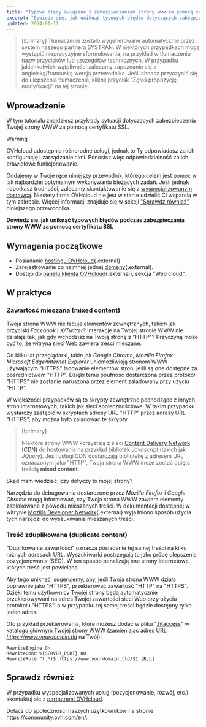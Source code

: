 ```yaml
---
title: "Typowe błędy związane z zabezpieczaniem strony www za pomocą certyfikatu SSL"
excerpt: "Dowiedz się, jak uniknąć typowych błędów dotyczących zabezpieczania strony WWW za pomocą certyfikatu SSL"
updated: 2024-01-11
---
```


> [!primary]
> Tłumaczenie zostało wygenerowane automatycznie przez system naszego partnera SYSTRAN. W niektórych przypadkach mogą wystąpić nieprecyzyjne sformułowania, na przykład w tłumaczeniu nazw przycisków lub szczegółów technicznych. W przypadku jakichkolwiek wątpliwości zalecamy zapoznanie się z angielską/francuską wersją przewodnika. Jeśli chcesz przyczynić się do ulepszenia tłumaczenia, kliknij przycisk “Zgłoś propozycję modyfikacji” na tej stronie.
>

## Wprowadzenie

W tym tutorialu znajdziesz przykłady sytuacji dotyczących zabezpieczenia Twojej strony WWW za pomocą certyfikatu SSL.

> [!warning]
>
> OVHcloud udostępnia różnorodne usługi, jednak to Ty odpowiadasz za ich konfigurację i zarządzanie nimi. Ponosisz więc odpowiedzialność za ich prawidłowe funkcjonowanie.
> 
> Oddajemy w Twoje ręce niniejszy przewodnik, którego celem jest pomoc w jak najbardziej optymalnym wykonywaniu bieżących zadań. Jeśli jednak napotkasz trudności, zalecamy skontaktowanie się z [wyspecjalizowanym dostawcą](https://partner.ovhcloud.com/pl/directory/). Niestety firma OVHcloud nie jest w stanie udzielić Ci wsparcia w tym zakresie. Więcej informacji znajduje się w sekcji ["Sprawdź również"](#go-further) niniejszego przewodnika.
>

**Dowiedz się, jak uniknąć typowych błędów podczas zabezpieczania strony WWW za pomocą certyfikatu SSL**

## Wymagania początkowe

- Posiadanie [hostingu OVHcloud](https://www.ovhcloud.com/pl/web-hosting/){.external}.
- Zarejestrowanie co najmniej jednej [domeny](https://www.ovhcloud.com/pl/domains/){.external}.
- Dostęp do [panelu klienta OVHcloud](/links/manager){.external}, sekcja "Web cloud".

## W praktyce

### Zawartość mieszana (mixed content)

Twoja strona WWW nie ładuje elementów zewnętrznych, takich jak przyciski *Facebook* i *X/Twitter*? Interakcje na Twojej stronie WWW nie działają tak, jak gdy wchodzisz na Twoją stronę z "HTTP"? Przyczyną może być to, że witryna sieci Web zawiera treści mieszane. 

Od kilku lat przeglądarki, takie jak *Google Chrome*, *Mozilla Firefox* i *Microsoft Edge/Internet Explorer* uniemożliwiają stronom WWW używającym "HTTPS" ładowanie elementów stron, jeśli są one dostępne za pośrednictwem "HTTP". Dzięki temu poufność dostarczona przez protokół "HTTPS" nie zostanie naruszona przez element załadowany przy użyciu "HTTP". 

W większości przypadków są to skrypty zewnętrzne pochodzące z innych stron internetowych, takich jak sieci społecznościowe. W takim przypadku wystarczy zastąpić w skryptach adresy URL "HTTP" przez adresy URL "HTTPS", aby można było załadować te skrypty.

> [!primary]
>
> Niektóre strony WWW korzystają z sieci [Content Delivery Network (CDN)](/pages/web_cloud/web_hosting/cdn_how_to_use_cdn) do hostowania na przykład bibliotek *Javascript* (takich jak *JQuery*). 
> Jeśli usługi CDN dostarczają bibliotekę z adresem URL oznaczonym jako "HTTP", Twoja strona WWW może zostać objęta treścią **mixed content**. 
>

Skąd mam wiedzieć, czy dotyczy to mojej strony?

Narzędzia do debugowania dostarczone przez *Mozilla Firefox* i *Google Chrome* mogą informować, czy Twoja strona WWW zawiera elementy zablokowane z powodu mieszanych treści. W dokumentacji dostępnej w witrynie [Mozilla Developer Network](https://developer.mozilla.org/en-us/docs/Web/Security/Mixed_content){.external} wyjaśniono sposób użycia tych narzędzi do wyszukiwania mieszanych treści.

### Treść zduplikowana (duplicate content)

"Duplikowanie zawartości" oznacza posiadanie tej samej treści na kilku różnych adresach URL. Wyszukiwarki postrzegają to jako próbę ulepszenia pozycjonowania (SEO). W ten sposób penalizują one strony internetowe, których treść jest powielana.

Aby tego uniknąć, sugerujemy, aby, jeśli Twoja strona WWW działa poprawnie jako "HTTPS", przekierować zawartość "HTTP" na "HTTPS". Dzięki temu użytkownicy Twojej strony będą automatycznie przekierowywani na adres Twojej zawartości sieci Web przy użyciu protokołu "HTTPS", a w przypadku tej samej treści będzie dostępny tylko jeden adres. 

Oto przykład przekierowania, które możesz dodać w pliku "[.htaccess](/pages/web_cloud/web_hosting/htaccess_url_rewriting_using_mod_rewrite)" w katalogu głównym Twojej strony WWW (zamieniając adres URL *https://www.yourdomain.tld* na Twój):

```
RewriteEngine On
RewriteCond %{SERVER_PORT} 80
RewriteRule ^(.*)$ https://www.yourdomain.tld/$1 [R,L]
```

## Sprawdź również <a name="go-further"></a>
 
W przypadku wyspecjalizowanych usług (pozycjonowanie, rozwój, etc.) skontaktuj się z [partnerami OVHcloud](https://partner.ovhcloud.com/pl/directory/).
 
Dołącz do społeczności naszych użytkowników na stronie <https://community.ovh.com/en/>.